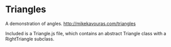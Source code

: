 Triangles
========

A demonstration of angles.
<http://mikekavouras.com/triangles>

Included is a Triangle.js file, which contains an abstract Triangle class with a RightTriangle subclass.

